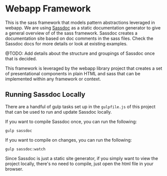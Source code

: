 # Webapp Framework

This is the sass framework that models pattern abstractions leveraged in webapp. We are using [Sassdoc](http://sassdoc.com/) as a static documentation generator to give a general overview of of the sass framework. Sassdoc creates a documentation site based on doc comments in the sass files. Check the Sassdoc docs for more details or look at existing examples.

@TODO: Add details about the structure and groupings of Sassdoc once that is decided.

This framework is leveraged by the webapp library project that creates a set of presentational components in plain HTML and sass that can be implemented within any framework or context.

## Running Sassdoc Locally

There are a handful of gulp tasks set up in the `gulpfile.js` of this project that can be used to run and update Sassdoc locally.

If you want to compile Sassdoc once, you can run the following:

```
gulp sassdoc
```

If you want to compile on changes, you can run the following:

```
gulp sassdoc:watch
```

Since Sassdoc is just a static site generator, if you simply want to view the project locally, there's no need to compile, just open the html file in your browser.

